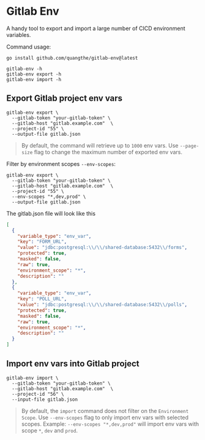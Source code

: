 # Gitlab Env

A handy tool to export and import a large number of CICD environment variables.

Command usage:
```shell
go install github.com/quangthe/gitlab-env@latest

gitlab-env -h
gitlab-env export -h
gitlab-env import -h
```

## Export Gitlab project env vars

```shell
gitlab-env export \
  --gitlab-token "your-gitlab-token" \
  --gitlab-host "gitlab.example.com"  \
  --project-id "55" \
  --output-file gitlab.json
```
> By default, the command will retrieve up to `1000` env vars. Use `--page-size` flag to change the maximum number of exported env vars. 

Filter by environment scopes `--env-scopes`:
```shell
gitlab-env export \
  --gitlab-token "your-gitlab-token" \
  --gitlab-host "gitlab.example.com"  \
  --project-id "55" \
  --env-scopes "*,dev,prod" \
  --output-file gitlab.json
```

The gitlab.json file will look like this
```json
[
  {
    "variable_type": "env_var",
    "key": "FORM_URL",
    "value": "jdbc:postgresql:\\/\\/shared-database:5432\\/forms",
    "protected": true,
    "masked": false,
    "raw": true,
    "environment_scope": "*",
    "description": ""
  },
  {
    "variable_type": "env_var",
    "key": "POLL_URL",
    "value": "jdbc:postgresql:\\/\\/shared-database:5432\\/polls",
    "protected": true,
    "masked": false,
    "raw": true,
    "environment_scope": "*",
    "description": ""
  }
]
```

## Import env vars into Gitlab project

```shell
gitlab-env import \
  --gitlab-token "your-gitlab-token" \
  --gitlab-host "gitlab.example.com"  \
  --project-id "56" \
  --input-file gitlab.json
```

> By default, the `import` command does not filter on the `Environment Scope`. Use `--env-scopes` flag to only import env vars with selected scopes. 
Example: `--env-scopes "*,dev,prod"` will import env vars with scope `*`, `dev` and `prod`. 
